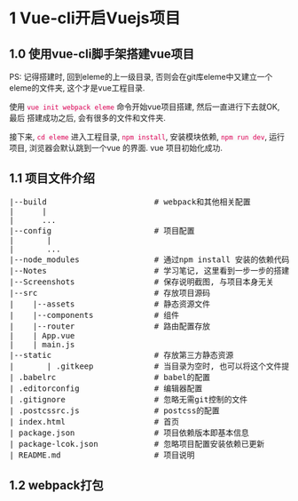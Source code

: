 # 1 Vue-cli开启Vuejs项目
## 1.0 使用vue-cli脚手架搭建vue项目
<p>PS: 记得搭建时, 回到eleme的上一级目录, 否则会在git库eleme中又建立一个eleme的文件夹, 这个才是vue工程目录.</p>
<p>使用 <code style="color: #dd0055;background: #fafafa;">vue init webpack eleme</code> 命令开始vue项目搭建, 然后一直进行下去就OK, 最后 搭建成功之后, 会有很多的文件和文件夹. </p>
<p>接下来, <code style="color: #dd0055;background: #fafafa;">cd eleme</code> 进入工程目录, <code style="color: #dd0055;background: #fafafa;">npm install</code>, 安装模块依赖, <code style="color: #dd0055;background: #fafafa;">npm run dev</code>, 运行项目, 浏览器会默认跳到一个vue 的界面. vue 项目初始化成功.</p>

## 1.1 项目文件介绍
<pre>
|--build                       # webpack和其他相关配置
|      |
|      ...
|--config                      # 项目配置
|       |
|       ...
|--node_modules                # 通过npm install 安装的依赖代码库
|--Notes                       # 学习笔记, 这里看到一步一步的搭建完整项目的学习笔记 与项目本身无关
|--Screenshots                 # 保存说明截图, 与项目本身无关
|--src                         # 存放项目源码
|    |--assets                 # 静态资源文件
|    |--components             # 组件
|    |--router                 # 路由配置存放
|    | App.vue
|    | main.js
|--static                      # 存放第三方静态资源
|       | .gitkeep             # 当目录为空时, 也可以将这个文件提交到git仓库中
| .babelrc                     # babel的配置
| .editorconfig                # 编辑器配置
| .gitignore                   # 忽略无需git控制的文件
| .postcssrc.js                # postcss的配置
| index.html                   # 首页
| package.json                 # 项目依赖版本即基本信息
| package-lcok.json            # 忽略项目配置安装依赖已更新
| README.md                    # 项目说明
</pre>

## 1.2 webpack打包